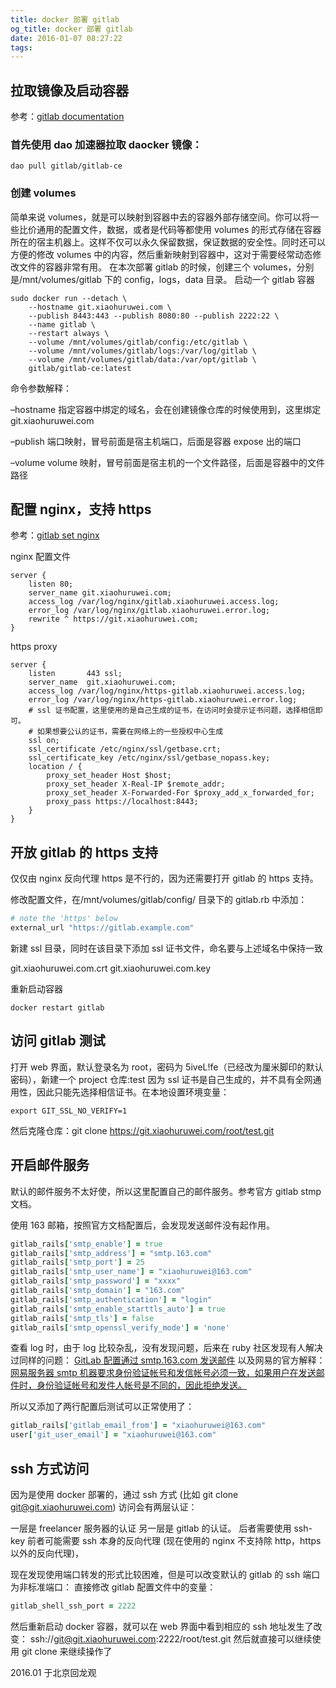 ```yaml
---
title: docker 部署 gitlab
og_title: docker 部署 gitlab
date: 2016-01-07 08:27:22
tags:
---
```


## 拉取镜像及启动容器
参考：[gitlab documentation](https://docs.gitlab.com/ee/install/docker.html)

### 首先使用 dao 加速器拉取 daocker 镜像：

```shell
dao pull gitlab/gitlab-ce
```

### 创建 volumes
简单来说 volumes，就是可以映射到容器中去的容器外部存储空间。你可以将一些比价通用的配置文件，数据，或者是代码等都使用 volumes 的形式存储在容器所在的宿主机器上。这样不仅可以永久保留数据，保证数据的安全性。同时还可以方便的修改 volumes 中的内容，然后重新映射到容器中，这对于需要经常动态修改文件的容器非常有用。
在本次部署 gitlab 的时候，创建三个 volumes，分别是/mnt/volumes/gitlab 下的 config，logs，data 目录。
启动一个 gitlab 容器

```shell
sudo docker run --detach \
    --hostname git.xiaohuruwei.com \
    --publish 8443:443 --publish 8080:80 --publish 2222:22 \
    --name gitlab \
    --restart always \
    --volume /mnt/volumes/gitlab/config:/etc/gitlab \
    --volume /mnt/volumes/gitlab/logs:/var/log/gitlab \
    --volume /mnt/volumes/gitlab/data:/var/opt/gitlab \
    gitlab/gitlab-ce:latest
```

命令参数解释：

–hostname
指定容器中绑定的域名，会在创建镜像仓库的时候使用到，这里绑定 git.xiaohuruwei.com

–publish
端口映射，冒号前面是宿主机端口，后面是容器 expose 出的端口

–volume
volume 映射，冒号前面是宿主机的一个文件路径，后面是容器中的文件路径

## 配置 nginx，支持 https
参考：[gitlab set nginx](https://gitlab.com/gitlab-org/omnibus-gitlab/blob/master/doc/settings/nginx.md#enable-https)

nginx 配置文件
```nginx
server {
    listen 80;
    server_name git.xiaohuruwei.com;
    access_log /var/log/nginx/gitlab.xiaohuruwei.access.log;
    error_log /var/log/nginx/gitlab.xiaohuruwei.error.log;
    rewrite ^ https://git.xiaohuruwei.com;
}
```

https proxy
```nginx
server {
    listen       443 ssl;
    server_name  git.xiaohuruwei.com;
    access_log /var/log/nginx/https-gitlab.xiaohuruwei.access.log;
    error_log /var/log/nginx/https-gitlab.xiaohuruwei.error.log;
    # ssl 证书配置，这里使用的是自己生成的证书，在访问时会提示证书问题，选择相信即可。
    # 如果想要公认的证书，需要在网络上的一些授权中心生成
    ssl on;
    ssl_certificate /etc/nginx/ssl/getbase.crt;
    ssl_certificate_key /etc/nginx/ssl/getbase_nopass.key;
    location / {
        proxy_set_header Host $host;
        proxy_set_header X-Real-IP $remote_addr;
        proxy_set_header X-Forwarded-For $proxy_add_x_forwarded_for;
        proxy_pass https://localhost:8443;
    }
}
```

## 开放 gitlab 的 https 支持
仅仅由 nginx 反向代理 https 是不行的，因为还需要打开 gitlab 的 https 支持。

修改配置文件，在/mnt/volumes/gitlab/config/ 目录下的 gitlab.rb 中添加：

```ruby
# note the 'https' below
external_url "https://gitlab.example.com"
```

新建 ssl 目录，同时在该目录下添加 ssl 证书文件，命名要与上述域名中保持一致

git.xiaohuruwei.com.crt
git.xiaohuruwei.com.key

重新启动容器

```shell
docker restart gitlab
```

## 访问 gitlab 测试
打开 web 界面，默认登录名为 root，密码为 5iveL!fe（已经改为厘米脚印的默认密码），新建一个 project 仓库:test
因为 ssl 证书是自己生成的，并不具有全网通用性，因此只能先选择相信证书。在本地设置环境变量：

```shell
export GIT_SSL_NO_VERIFY=1
```

然后克隆仓库：git clone https://git.xiaohuruwei.com/root/test.git

## 开启邮件服务
默认的邮件服务不太好使，所以这里配置自己的邮件服务。参考官方 gitlab stmp 文档。

使用 163 邮箱，按照官方文档配置后，会发现发送邮件没有起作用。

```ruby
gitlab_rails['smtp_enable'] = true
gitlab_rails['smtp_address'] = "smtp.163.com"
gitlab_rails['smtp_port'] = 25
gitlab_rails['smtp_user_name'] = "xiaohuruwei@163.com"
gitlab_rails['smtp_password'] = "xxxx"
gitlab_rails['smtp_domain'] = "163.com"
gitlab_rails['smtp_authentication'] = "login"
gitlab_rails['smtp_enable_starttls_auto'] = true
gitlab_rails['smtp_tls'] = false
gitlab_rails['smtp_openssl_verify_mode'] = 'none'
```

查看 log 时，由于 log 比较杂乱，没有发现问题，后来在 ruby 社区发现有人解决过同样的问题：
[GitLab 配置通过 smtp.163.com 发送邮件](https://ruby-china.org/topics/20450)
以及网易的官方解释：
[网易服务器 smtp 机器要求身份验证帐号和发信帐号必须一致，如果用户在发送邮件时，身份验证帐号和发件人帐号是不同的，因此拒绝发送。](https://www.mail163.cn/fault/analysis/1109.html)

所以又添加了两行配置后测试可以正常使用了：

```ruby
gitlab_rails['gitlab_email_from'] = "xiaohuruwei@163.com"
user['git_user_email'] = "xiaohuruwei@163.com"
```
## ssh 方式访问
因为是使用 docker 部署的，通过 ssh 方式 (比如 git clone git@git.xiaohuruwei.com) 访问会有两层认证：

一层是 freelancer 服务器的认证
另一层是 gitlab 的认证。
后者需要使用 ssh-key
前者可能需要 ssh 本身的反向代理 (现在使用的 nginx 不支持除 http，https 以外的反向代理)，

现在发现使用端口转发的形式比较困难，但是可以改变默认的 gitlab 的 ssh 端口为非标准端口：
直接修改 gitlab 配置文件中的变量：

```ruby
gitlab_shell_ssh_port = 2222
```

然后重新启动 docker 容器，就可以在 web 界面中看到相应的 ssh 地址发生了改变：
ssh://git@git.xiaohuruwei.com:2222/root/test.git 然后就直接可以继续使用 git clone 来继续操作了

2016.01 于北京回龙观